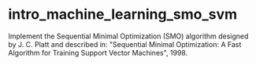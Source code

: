 # intro_machine_learning_smo_svm
Implement the Sequential Minimal Optimization (SMO) algorithm designed by J. C. Platt and described in: "Sequential Minimal Optimization: A Fast Algorithm for Training Support Vector Machines", 1998.
